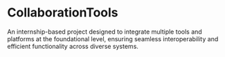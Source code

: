 # CollaborationTools
An internship-based project designed to integrate multiple tools and platforms at the foundational level, ensuring seamless interoperability and efficient functionality across diverse systems.

